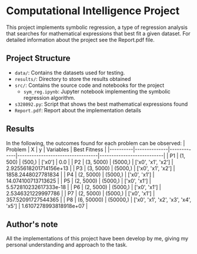 # Computational Intelligence Project

This project implements symbolic regression, a type of regression analysis that searches for mathematical expressions that best fit a given dataset.
For detailed information about the project see the Report.pdf file.
    
## Project Structure

- `data/`: Contains the datasets used for testing.
- `results/`: Directory to store the results obtained
- `src/`: Contains the source code and notebooks for the project
  - `sym_reg.ipynb`: Jupyter notebook implementing the symbolic regression algorithm.
- `s328092.py`: Script that shows the best mathematical expressions found
- `Report.pdf`: Report about the implementation details


## Results
In the following, the outcomes found for each problem can be observed:
| Problem | X            | y           | Variables                        | Best Fitness              |
|----------|--------------|-------------|----------------------------------|---------------------------|
| P1       | (1, 500)     | (500,)      | ['x0']                           | 0.0                       |
| P2       | (3, 5000)    | (5000,)     | ['x0', 'x1', 'x2']              | 2.9255618201714156e+13     |
| P3       | (3, 5000)    | (5000,)     | ['x0', 'x1', 'x2']              | 1858.2448027781834        |
| P4       | (2, 5000)    | (5000,)     | ['x0', 'x1']                    | 14.074100713713625        |
| P5       | (2, 5000)    | (5000,)     | ['x0', 'x1']                    | 5.572810232617333e-18      |
| P6       | (2, 5000)    | (5000,)     | ['x0', 'x1']                    | 2.5346321229997786        |
| P7       | (2, 5000)    | (5000,)     | ['x0', 'x1']                    | 357.52091727544365        |
| P8       | (6, 50000)   | (50000,)    | ['x0', 'x1', 'x2', 'x3', 'x4', 'x5'] | 1.6107278993818918e+07     |



## Author's note
All the implementations of this project have been develop by me, giving my personal understanding and approach to the task.